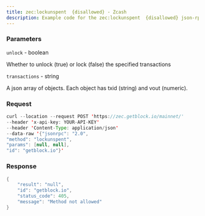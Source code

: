 ```yaml
---
title: zec:lockunspent  {disallowed} - Zcash
description: Example code for the zec:lockunspent  {disallowed} json-rpc method. Сomplete guide on how to use zec:lockunspent  {disallowed} json-rpc in GetBlock.io Web3 documentation.
---
```


### Parameters


`unlock` - boolean

Whether to unlock (true) or lock (false) the specified transactions

`transactions` - string

A json array of objects. Each object has txid (string) and vout
(numeric).

### Request

``` java
curl --location --request POST 'https://zec.getblock.io/mainnet/' 
--header 'x-api-key: YOUR-API-KEY' 
--header 'Content-Type: application/json' 
--data-raw '{"jsonrpc": "2.0",
"method": "lockunspent",
"params": [null, null],
"id": "getblock.io"}'
```

###  Response

``` java
{
    "result": "null",
    "id": "getblock.io",
    "status_code": 405,
    "message": "Method not allowed"
}
```

